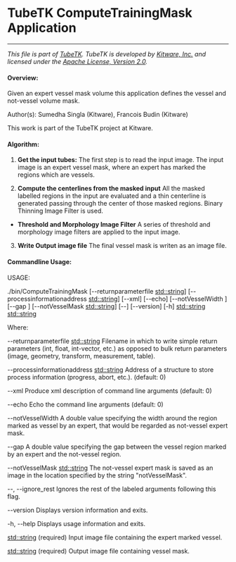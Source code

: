 TubeTK ComputeTrainingMask Application
=============================

---
*This file is part of [TubeTK](http://www.tubetk.org). TubeTK is developed by [Kitware, Inc.](https://www.kitware.com) and licensed under the [Apache License, Version 2.0](https://www.apache.org/licenses/LICENSE-2.0).*

#### Overview:

Given an expert vessel mask volume this application defines the vessel and not-vessel volume mask.

Author(s): Sumedha Singla (Kitware), Francois Budin (Kitware)

This work is part of the TubeTK project at Kitware.

#### Algorithm:

1. **Get the input tubes:**
 The first step is to read the input image. The input image is an expert vessel mask,
 where an expert has marked the regions which are vessels.

2. **Compute the centerlines from the masked input**
 All the masked labelled regions in the input are evaluated and a thin centerline is
 generated passing through the center of those masked regions. Binary Thinning Image
 Filter is used.

 * **Threshold and Morphology Image Filter**
 A series of threshold and morphology image filters are applied to the input image.

3. **Write Output image file**
 The final vessel mask is writen as an image file.

#### Commandline Usage:

USAGE:

   ./bin/ComputeTrainingMask  [--returnparameterfile <std::string>]
                              [--processinformationaddress <std::string>]
                              [--xml] [--echo] [--notVesselWidth <double>]
                              [--gap <double>] [--notVesselMask
                              <std::string>] [--] [--version] [-h]
                              <std::string> <std::string>


Where:

   --returnparameterfile <std::string>
     Filename in which to write simple return parameters (int, float,
     int-vector, etc.) as opposed to bulk return parameters (image,
     geometry, transform, measurement, table).

   --processinformationaddress <std::string>
     Address of a structure to store process information (progress, abort,
     etc.). (default: 0)

   --xml
     Produce xml description of command line arguments (default: 0)

   --echo
     Echo the command line arguments (default: 0)

   --notVesselWidth <double>
     A double value specifying the width around the region marked as vessel by an expert, that would be regarded as not-vessel expert mask.

   --gap <double>
     A double value specifying the gap between the vessel region marked by an expert and the not-vessel region.

   --notVesselMask <std::string>
     The not-vessel expert mask is saved as an image in the location specified by the string "notVesselMask".

   --,  --ignore_rest
     Ignores the rest of the labeled arguments following this flag.

   --version
     Displays version information and exits.

   -h,  --help
     Displays usage information and exits.

   <std::string>
     (required)  Input image file containing the expert marked vessel.

   <std::string>
     (required)  Output image file containing vessel mask.
